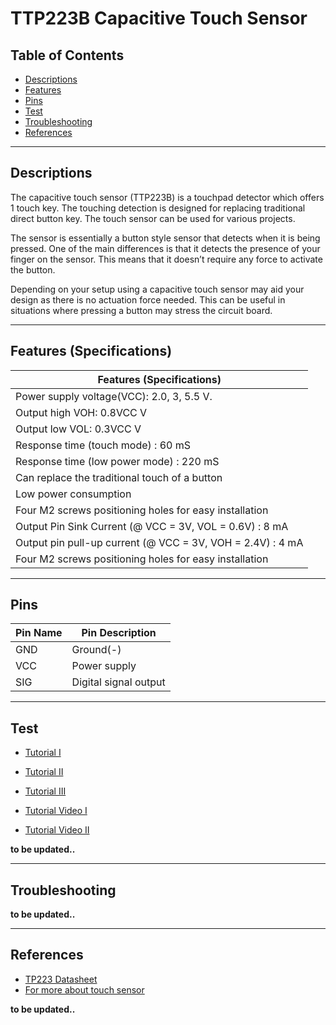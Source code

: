 # TTP223B Capacitive Touch Sensor

## Table of Contents

-   [Descriptions](#descriptions)
-   [Features](#features)
-   [Pins](#pins)
-   [Test](#test-code)
-   [Troubleshooting](#troubleshooting)
-   [References](#references)

---

## Descriptions

The capacitive touch sensor (TTP223B) is a touchpad detector which offers 1 touch key. The touching detection is designed for replacing traditional direct button key. The touch sensor can be used for various projects.

The sensor is essentially a button style sensor that detects when it is being pressed. One of the main differences is that it detects the presence of your finger on the sensor. This means that it doesn’t require any force to activate the button.

Depending on your setup using a capacitive touch sensor may aid your design as there is no actuation force needed. This can be useful in situations where pressing a button may stress the circuit board.

---

## Features (Specifications)

| Features (Specifications)                                  |
| ---------------------------------------------------------- |
| Power supply voltage(VCC): 2.0, 3, 5.5 V.                  |
| Output high VOH: 0.8VCC V                                  |
| Output low VOL: 0.3VCC V                                   |
| Response time (touch mode) : 60 mS                         |
| Response time (low power mode) : 220 mS                    |
| Can replace the traditional touch of a button              |
| Low power consumption                                      |
| Four M2 screws positioning holes for easy installation     |
| Output Pin Sink Current (@ VCC = 3V, VOL = 0.6V) : 8 mA    |
| Output pin pull-up current (@ VCC = 3V, VOH = 2.4V) : 4 mA |
| Four M2 screws positioning holes for easy installation     |

---

## Pins

| Pin Name | Pin Description       |
| -------- | --------------------- |
| GND      | Ground(-)             |
| VCC      | Power supply          |
| SIG      | Digital signal output |

---

## Test

-   [Tutorial I](https://bit.ly/3w2ijsD)
-   [Tutorial II](https://www.instructables.com/Arduino-TTP223B-CAPACITIVE-TOUCH-SENSOR-SWITCH/)
-   [Tutorial III](https://bit.ly/2P9RhPs)

-   [Tutorial Video I](https://youtu.be/DlhOgLPbHJM)
-   [Tutorial Video II](https://youtu.be/g_kqd64dXzA)

**to be updated..**

---

## Troubleshooting

**to be updated..**

---

## References

-   [TP223 Datasheet](https://bit.ly/3flQ7uO)
-   [For more about touch sensor](https://www.electronicshub.org/touch-sensors/)

**to be updated..**
